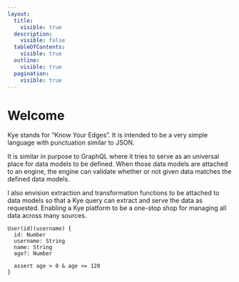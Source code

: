 ```yaml
---
layout:
  title:
    visible: true
  description:
    visible: false
  tableOfContents:
    visible: true
  outline:
    visible: true
  pagination:
    visible: true
---
```


# Welcome

Kye stands for “Know Your Edges”. It is intended to be a very simple language with punctuation similar to JSON.

It is similar in purpose to GraphQL where it tries to serve as an universal place for data models to be defined. When those data models are attached to an engine, the engine can validate whether or not given data matches the defined data models.

I also envision extraction and transformation functions to be attached to data models so that a Kye query can extract and serve the data as requested. Enabling a Kye platform to be a one-stop shop for managing all data across many sources.

```
User(id)(username) {
  id: Number
  username: String
  name: String
  age?: Number

  assert age > 0 & age <= 120
}
```
